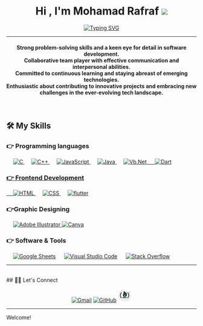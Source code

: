 
<h1 align="center">Hi , I'm Mohamad Rafraf <img src="https://media.giphy.com/media/hvRJCLFzcasrR4ia7z/giphy.gif" width="35"></h1>
<p align="center">
  <a href="https://git.io/typing-svg"><img src="https://readme-typing-svg.herokuapp.com?font=Fira+Code&pause=1000&random=false&width=435&lines=Computer+Science;IT+Support;Mobile+Application(Flutter)" alt="Typing SVG" /></a>
</p>
<hr/>
<h4 align="center">
 Strong problem-solving skills and a keen eye for detail in software development.<br>
 Collaborative team player with effective communication and interpersonal abilities.<br>
 Committed to continuous learning and staying abreast of emerging technologies.<br>
 Enthusiastic about contributing to innovative projects and embracing new challenges in the ever-evolving tech landscape.</h4>
<br>

## 🛠️ My Skills

### 👉 Programming languages

<p align="left"> 
  &emsp; 
  <a href="https://www.cprogramming.com/" target="_blank"> 
    <img alt="C" src="https://img.shields.io/badge/C%20-%232370ED.svg?logo=c&logoColor=white">
  </a> 
  &emsp;
  <a href="https://www.w3schools.com/cpp/" target="_blank"> 
    <img alt="C++" src="https://img.shields.io/badge/C++%20-%2300599C.svg?logo=c%2B%2B&logoColor=white">
  </a> 
  &emsp;
  <a href="https://developer.mozilla.org/en-US/docs/Web/JavaScript" target="_blank"> 
     <img alt="JavaScript" src="https://img.shields.io/badge/JavaScript%20-%23F7DF1E.svg?logo=javascript&logoColor=black">
   </a>
  &emsp;
  <a href="https://www.java.com" target="_blank"> 
    <img alt="Java" src="https://img.shields.io/badge/Java-%23007396.svg?logo=java&logoColor=white">
  </a>
   &emsp;
<a href="https://www.vb.net.com" target="blank">
<img alt="Vb.Net" src="https://img.shields.io/badge/vb.net-red
">
&emsp;
<a href="https://www.Dart.com" target="blank">
<img alt="Dart" src="https://img.shields.io/badge/Dart-%23007596.svg?logo=dart&logoColor=blue
">
</p>

### 👉 Frontend Development
<p align="left"> 
  &emsp; 
  <a href="https://www.w3.org/html/" target="_blank"> 
   <img alt="HTML" src="https://img.shields.io/badge/HTML5%20-%23E34F26.svg?logo=html5&logoColor=white">
  </a>   
  &emsp;
  <a href="https://www.w3schools.com/css/" target="_blank">
    <img alt="CSS" src="https://img.shields.io/badge/CSS%20-%231572B6.svg?logo=css3&logoColor=white">
  </a> 
   &emsp;
  <a href="https://flutter.com" target="_blank"> 
    <img alt="flutter" src="https://img.shields.io/badge/flutter-%23007396.svg?logo=flutter&logoColor=lightblue
"/>
  </a>
</p>

### 👉Graphic Designing
<p align="left">
  &emsp;  	
   <a href="https://www.adobe.com/in/products/illustrator.html" target="_blank"> 
    <img alt="Adobe Illustrator" src="https://img.shields.io/badge/Adobe Illustrator-%23FF9A00.svg?style=flat&logo=adobeillustrator&logoColor=white"/>
  </a> 
  <a href="#">
  	<img alt="Canva" src="https://img.shields.io/badge/Canva-%2300C4CC.svg?style=flat&logo=Canva&logoColor=white"/>
  </a>
 </p>

 ### 👉 Software & Tools
 
<p>
  &emsp;
    <a href="#"><img alt="Google Sheets" src="https://img.shields.io/badge/Google%20Sheets%20-%2334A853.svg?logo=google%20sheets&logoColor=white"></a>
  &emsp;
    <a href="#"><img alt="Visual Studio Code" src="https://img.shields.io/badge/Visual%20Studio%20Code-0078d7.svg?logo=visual-studio-code&logoColor=white"></a> 
  &emsp;
    <a href="#"><img alt="Stack Overflow" src="https://img.shields.io/badge/-Stack%20Overflow-FE7A16?logo=stack-overflow&logoColor=white"></a>
  &emsp;
</p>
<hr/>
<br/>
## 🙋‍♀️ Let's Connect
<p align="center">
	<a href="mailto:rafrafe.mohamad2022@gmail.com"><img src="https://img.icons8.com/bubbles/50/000000/gmail.png" alt="Gmail"/></a>
	<a href="https://github.com/MohamadRafraf"><img src="https://img.icons8.com/bubbles/50/000000/github.png" alt="GitHub"/></a>
	<a href="https://www.freecodecamp.org/fcc9ba687c3-26a7-478b-b1db-1a08e500a9c7"><img src="freecode.png" alt="freecodecamp"/></a>
	
</p>

<hr/>
Welcome!